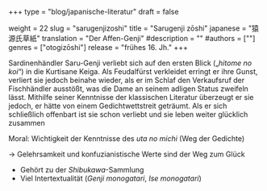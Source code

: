 +++
type = "blog/japanische-literatur"
draft = false

weight = 22
slug = "sarugenjizoshi"
title = "Sarugenji zōshi"
japanese = "猿源氏草紙"
translation = "Der Affen-Genji"
#description = ""
#authors = [""]
genres = ["otogizōshi"]
release = "frühes 16. Jh."
+++

Sardinenhändler Saru-Genji verliebt sich auf den ersten Blick („_hitome no koi_“) in die Kurtisane Keiga.
Als Feudalfürst verkleidet erringt er ihre Gunst, verliert sie jedoch beinahe wieder, als er im Schlaf den Verkaufsruf der Fischhändler ausstößt, was die Dame an seinem adligen Status zweifeln lässt.
Mithilfe seiner Kenntnisse der klassischen Literatur überzeugt er sie jedoch, er hätte von einem Gedichtwettstreit geträumt. Als er sich schließlich offenbart ist sie schon verliebt und sie leben weiter glücklich zusammen

Moral: Wichtigkeit der Kenntnisse des _uta no michi_ (Weg der Gedichte)

-> Gelehrsamkeit und konfuzianistische Werte sind der Weg zum Glück

- Gehört zu der _Shibukawa_-Sammlung
- Viel Intertextualität (_Genji monogatari_, _Ise monogatari_)
